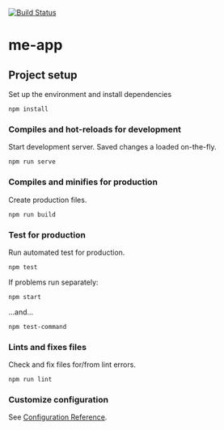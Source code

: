 [![Build Status](https://travis-ci.org/j-lindb73/me-app.svg?branch=master)](https://travis-ci.org/github/j-lindb73/me-app)

# me-app

## Project setup

Set up the environment and install dependencies

```
npm install
```

### Compiles and hot-reloads for development

Start development server. Saved changes a loaded on-the-fly.

```
npm run serve
```

### Compiles and minifies for production

Create production files.

```
npm run build
```

### Test for production

Run automated test for production.

```
npm test
```

If problems run separately:

```
npm start
```
...and...
```
npm test-command
```


### Lints and fixes files

Check and fix files for/from lint errors.

```
npm run lint
```

### Customize configuration
See [Configuration Reference](https://cli.vuejs.org/config/).
